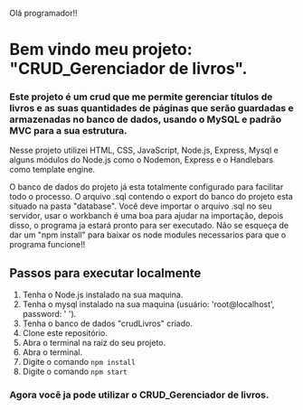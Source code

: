Olá programador!!
# Bem vindo meu projeto: "CRUD_Gerenciador de livros".
### Este projeto é um crud que me permite gerenciar títulos de livros e as suas quantidades de páginas que serão guardadas e armazenadas no banco de dados, usando o MySQL e padrão MVC para a sua estrutura.
Nesse projeto utilizei HTML, CSS, JavaScript, Node.js, Express, Mysql e alguns módulos do Node.js como o Nodemon, Express e o Handlebars como template engine.

O banco de dados do projeto já esta totalmente configurado para facilitar todo o processo. O arquivo .sql contendo o export do banco do projeto esta situado na pasta "database".
Você deve importar o arquivo .sql no seu servidor, usar o workbanch é uma boa para ajudar na importação, depois disso, o programa ja estará pronto para ser executado.
Não se esqueça de dar um "npm install" para baixar os node modules necessarios para que o programa funcione!!

## Passos para executar localmente
1. Tenha o Node.js instalado na sua maquina.
2. Tenha o mysql instalado na sua maquina (usuário: 'root@localhost', password: ' ').
3. Tenha o banco de dados "crudLivros" criado.
4. Clone este repositório.
5. Abra o terminal na raiz do seu projeto.
6. Abra o terminal.
7. Digite o comando `npm install`
8. Digite o comando `npm start`

### Agora você ja pode utilizar o CRUD_Gerenciador de livros.
